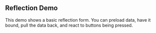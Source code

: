 ## Reflection Demo

This demo shows a basic reflection form. You can preload data, have it bound, pull the data back, and react to buttons being pressed.
